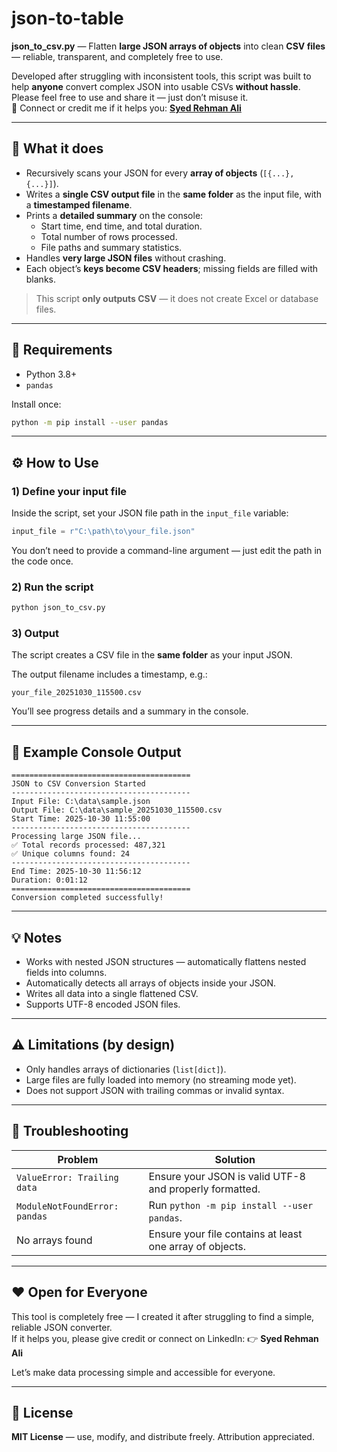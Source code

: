 # json-to-table

**json_to_csv.py** — Flatten **large JSON arrays of objects** into clean **CSV files** — reliable, transparent, and completely free to use.

Developed after struggling with inconsistent tools, this script was built to help **anyone** convert complex JSON into usable CSVs **without hassle**.  
Please feel free to use and share it — just don’t misuse it.  
💼 Connect or credit me if it helps you: [**Syed Rehman Ali**](https://www.linkedin.com/in/srehmanali/)

---

## 🚀 What it does

- Recursively scans your JSON for every **array of objects** (`[{...}, {...}]`).
- Writes a **single CSV output file** in the **same folder** as the input file, with a **timestamped filename**.
- Prints a **detailed summary** on the console:
  - Start time, end time, and total duration.
  - Total number of rows processed.
  - File paths and summary statistics.
- Handles **very large JSON files** without crashing.
- Each object’s **keys become CSV headers**; missing fields are filled with blanks.

> This script **only outputs CSV** — it does not create Excel or database files.

---

## 🧩 Requirements

- Python 3.8+
- `pandas`

Install once:

```bash
python -m pip install --user pandas
```

---

## ⚙️ How to Use

### 1) Define your input file

Inside the script, set your JSON file path in the `input_file` variable:

```python
input_file = r"C:\path\to\your_file.json"
```

You don’t need to provide a command-line argument — just edit the path in the code once.

### 2) Run the script

```bash
python json_to_csv.py
```

### 3) Output

The script creates a CSV file in the **same folder** as your input JSON.

The output filename includes a timestamp, e.g.:

```
your_file_20251030_115500.csv
```

You’ll see progress details and a summary in the console.

---

## 🧾 Example Console Output

```text
========================================
JSON to CSV Conversion Started
----------------------------------------
Input File: C:\data\sample.json
Output File: C:\data\sample_20251030_115500.csv
Start Time: 2025-10-30 11:55:00
----------------------------------------
Processing large JSON file...
✅ Total records processed: 487,321
✅ Unique columns found: 24
----------------------------------------
End Time: 2025-10-30 11:56:12
Duration: 0:01:12
========================================
Conversion completed successfully!
```

---

## 💡 Notes

- Works with nested JSON structures — automatically flattens nested fields into columns.  
- Automatically detects all arrays of objects inside your JSON.  
- Writes all data into a single flattened CSV.  
- Supports UTF-8 encoded JSON files.

---

## ⚠️ Limitations (by design)

- Only handles arrays of dictionaries (`list[dict]`).  
- Large files are fully loaded into memory (no streaming mode yet).  
- Does not support JSON with trailing commas or invalid syntax.

---

## 🧰 Troubleshooting

| Problem                         | Solution                                                     |
|---------------------------------|--------------------------------------------------------------|
| `ValueError: Trailing data`     | Ensure your JSON is valid UTF-8 and properly formatted.      |
| `ModuleNotFoundError: pandas`   | Run `python -m pip install --user pandas`.                   |
| No arrays found                 | Ensure your file contains at least one array of objects.     |

---

## ❤️ Open for Everyone

This tool is completely free — I created it after struggling to find a simple, reliable JSON converter.  
If it helps you, please give credit or connect on LinkedIn: 👉 **Syed Rehman Ali**

Let’s make data processing simple and accessible for everyone.

---

## 🪪 License

**MIT License** — use, modify, and distribute freely. Attribution appreciated.
